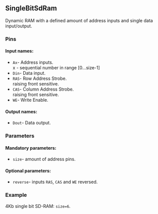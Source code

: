 ## SingleBitSdRam

Dynamic RAM with a defined amount of address inputs and single data input/output.

### Pins

#### Input names:

- `Ax`- Address inputs.  
  x - sequential number in range [0…size-1]
- `Din`- Data input.
- `RAS`- Row Address Strobe.  
  raising front sensitive.
- `CAS`- Column Address Strobe.  
  raising front sensitive.
- `WE`- Write Enable.

#### Output names:

- `Dout`- Data output.

### Parameters

#### Mandatory parameters:

- `size`- amount of address pins.

#### Optional parameters:

- `reverse`- inputs `RAS`, `CAS` and `WE` reversed.

### Example

4Kb single bit SD-RAM: `size=6`.
